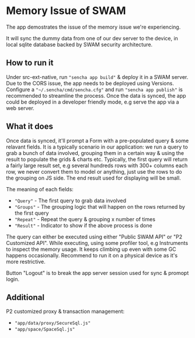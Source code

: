 # Memory Issue of SWAM

The app demostrates the issue of the memory issue we're experiencing.

It will sync the dummy data from one of our dev server to the device, in local sqlite database backed by SWAM security architecture.

## How to run it
Under src-ext-native, run `"sencha app build"` & deploy it in a SWAM server. Due to the CORS issue, the app needs to be deployed using Versions. Configure a `"~/.sencha/cmd/sencha.cfg"` and run `"sencha app publish"` is recommended to streamline the process. Once the data is synced, the app could be deployed in a developer friendly mode, e.g serve the app via a web server.

## What it does
Once data is synced, it'll prompt a Form with a pre-populated query & some relavant fields. It is a typically scenario in our application: we run a query to grab a bunch of data involved, grouping them in a certain way & using the result to populate the grids & charts etc. Typically, the first query will return a fairly large result set, e.g several hundreds rows with 300+ columns each row, we never convert them to model or anything, just use the rows to do the grouping on JS side. The end result used for displaying will be small.

The meaning of each fields:
- `"Query"` - The first query to grab data involved
- `"Groups"` - The grouping logic that will happen on the rows returned by the first query
- `"Repeat"` - Repeat the query & grouping x number of times
- `"Result"` - Indicator to show if the above process is done

The query can either be executed using either "Public SWAM API" or "P2 Customized API". While executing, using some profiler tool, e.g Instruments to inspect the memory usage. It keeps climbing up even with some GC happens occasionally. Recommend to run it on a physical device as it's more restrictive.

Button "Logout" is to break the app server session used for sync & promopt login.

## Additional
P2 customized proxy & transaction management:
- `"app/data/proxy/SecureSql.js"`
- `"app/space/SpaceSql.js"`